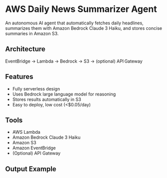 # AWS Daily News Summarizer Agent

An autonomous AI agent that automatically fetches daily headlines, summarizes them with Amazon Bedrock Claude 3 Haiku, and stores concise summaries in Amazon S3.

## Architecture
EventBridge → Lambda → Bedrock → S3 → (optional) API Gateway

## Features
- Fully serverless design
- Uses Bedrock large language model for reasoning
- Stores results automatically in S3
- Easy to deploy, low cost (<$0.05/day)

## Tools
- AWS Lambda
- Amazon Bedrock Claude 3 Haiku
- Amazon S3
- Amazon EventBridge
- (Optional) API Gateway

## Output Example

